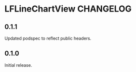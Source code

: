 # LFLineChartView CHANGELOG

## 0.1.1

Updated podspec to reflect public headers.

## 0.1.0

Initial release.
